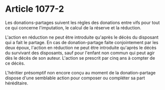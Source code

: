 # Article 1077-2

Les donations-partages suivent les règles des donations entre vifs pour tout ce qui concerne l'imputation, le calcul de la réserve et la réduction.

L'action en réduction ne peut être introduite qu'après le décès du disposant qui a fait le partage. En cas de donation-partage faite conjointement par les deux époux, l'action en réduction ne peut être introduite qu'après le décès du survivant des disposants, sauf pour l'enfant non commun qui peut agir dès le décès de son auteur. L'action se prescrit par cinq ans à compter de ce décès.

L'héritier présomptif non encore conçu au moment de la donation-partage dispose d'une semblable action pour composer ou compléter sa part héréditaire.
